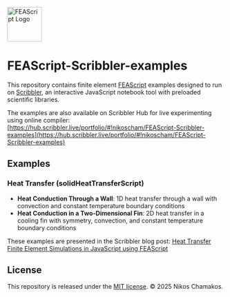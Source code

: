 <img src="https://feascript.github.io/FEAScript-website/assets/FEAScriptLogo.png" width="80" alt="FEAScript Logo">

# FEAScript-Scribbler-examples

This repository contains finite element [FEAScript](https://feascript.com/) examples designed to run on [Scribbler](https://scribbler.live/), an interactive JavaScript notebook tool with preloaded scientific libraries.

The examples are also available on Scribbler Hub for live experimenting using online compiler: [https://hub.scribbler.live/portfolio/#!nikoscham/FEAScript-Scribbler-examples](https://hub.scribbler.live/portfolio/#!nikoscham/FEAScript-Scribbler-examples)

## Examples

### Heat Transfer (solidHeatTransferScript)

- **Heat Conduction Through a Wall**: 1D heat transfer through a wall with convection and constant temperature boundary conditions
- **Heat Conduction in a Two-Dimensional Fin**: 2D heat transfer in a cooling fin with symmetry, convection, and constant temperature boundary conditions

These examples are presented in the Scribbler blog post: [Heat Transfer Finite Element Simulations in JavaScript using FEAScript](https://scribbler.live/2025/08/25/Heat-Transfer-Finite-Element-Simulations-in-JavaScript-using-FEAScript.html)

## License

This repository is released under the [MIT license](https://github.com/nikoscham/FEAScript-Scribbler-examples/blob/main/LICENSE). &copy; 2025 Nikos Chamakos.

